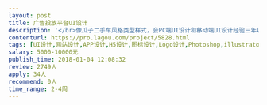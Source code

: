 ```yaml
---                
layout: post       
title: 广告投放平台UI设计           
description: '</br>像瓜子二手车风格类型样式，会PC端UI设计和移动端UI设计经验三年以上。做过小程序UI的优先考虑！</br>广告投放平台是基于公司正在经营的广告代理业务，提取和整理出整个广告行业的运作模式，将全广告行业纳入平台，实现客户直接在平台上从媒体购买广告，媒体价格表标准化，部分透明化，逐步取代各类广告代理公司。 定制的需求是将各类媒体和各类广告对各行业的价格体系录入到平台数据库（大数据积累），客户与媒体直接在平台上线上交易。</br>'     
contenturl: https://pro.lagou.com/project/5828.html      
tags: [UI设计,网站设计,APP设计,H5设计,图标设计,Logo设计,Photoshop,illustrator,CorelDRAW,Sketch]            
salary: 5000-10000元          
publish_time: 2018-01-04 12:08:32         
review: 2749人                   
apply: 34人                   
recommend: 0人                   
time_range: 2-4周              
---                 
```

